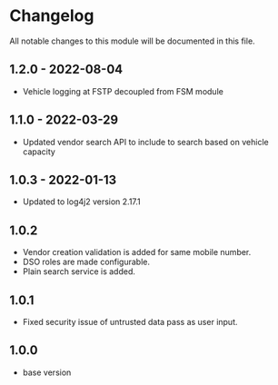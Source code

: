 
# Changelog
All notable changes to this module will be documented in this file.

## 1.2.0 - 2022-08-04

- Vehicle logging at FSTP decoupled from FSM module

## 1.1.0 - 2022-03-29
- Updated vendor search API to include to search based on vehicle capacity

## 1.0.3 - 2022-01-13

- Updated to log4j2 version 2.17.1

## 1.0.2

- Vendor creation validation is added for same mobile number.
- DSO roles are made configurable.
- Plain search service is added.

## 1.0.1

- Fixed security issue of untrusted data pass as user input.

## 1.0.0

- base version

